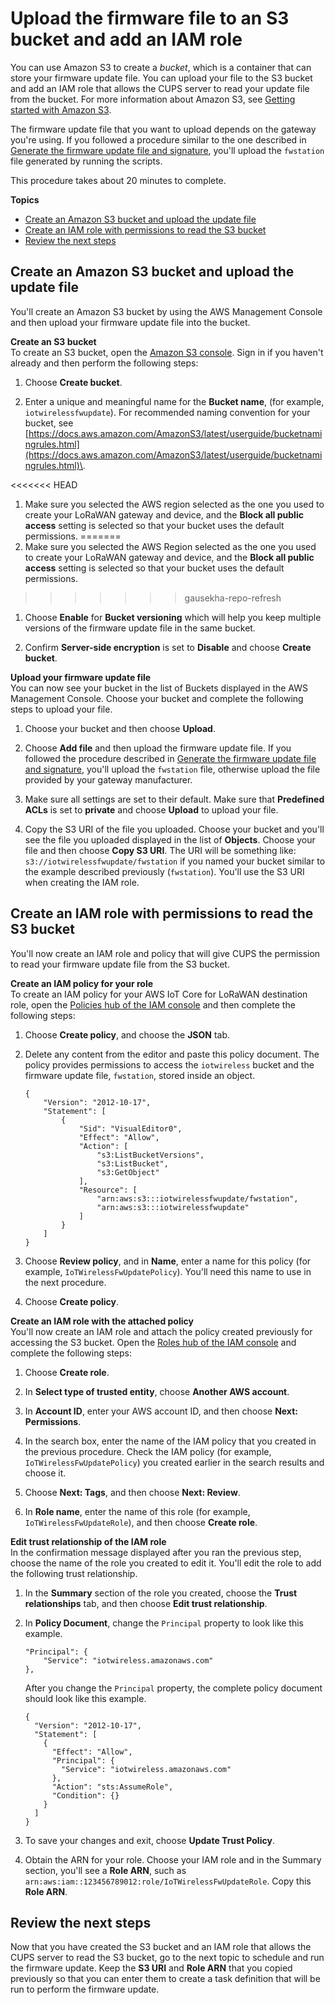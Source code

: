 # Upload the firmware file to an S3 bucket and add an IAM role<a name="connect-iot-lorawan-upload-firmware-s3bucket"></a>

You can use Amazon S3 to create a *bucket*, which is a container that can store your firmware update file\. You can upload your file to the S3 bucket and add an IAM role that allows the CUPS server to read your update file from the bucket\. For more information about Amazon S3, see [ Getting started with Amazon S3](https://docs.aws.amazon.com/AmazonS3/latest/userguide/GetStartedWithS3.html)\. 

The firmware update file that you want to upload depends on the gateway you're using\. If you followed a procedure similar to the one described in [Generate the firmware update file and signature](connect-iot-lorawan-script-fwupdate-sigkey.md), you'll upload the `fwstation` file generated by running the scripts\.

This procedure takes about 20 minutes to complete\.

**Topics**
+ [Create an Amazon S3 bucket and upload the update file](#connect-iot-lorawan-create-s3-bucket)
+ [Create an IAM role with permissions to read the S3 bucket](#connect-iot-lorawan-s3-iam-permissions)
+ [Review the next steps](#connect-iot-lorawan-s3iam-next-steps)

## Create an Amazon S3 bucket and upload the update file<a name="connect-iot-lorawan-create-s3-bucket"></a>

You'll create an Amazon S3 bucket by using the AWS Management Console and then upload your firmware update file into the bucket\.

**Create an S3 bucket**  
To create an S3 bucket, open the [Amazon S3 console](https://console.aws.amazon.com/s3/home#)\. Sign in if you haven't already and then perform the following steps:

1. Choose **Create bucket**\.

1. Enter a unique and meaningful name for the **Bucket name**, \(for example, `iotwirelessfwupdate`\)\. For recommended naming convention for your bucket, see [https://docs.aws.amazon.com/AmazonS3/latest/userguide/bucketnamingrules.html](https://docs.aws.amazon.com/AmazonS3/latest/userguide/bucketnamingrules.html)\.

<<<<<<< HEAD
1. Make sure you selected the AWS region selected as the one you used to create your LoRaWAN gateway and device, and the **Block all public access** setting is selected so that your bucket uses the default permissions\.
=======
1. Make sure you selected the AWS Region selected as the one you used to create your LoRaWAN gateway and device, and the **Block all public access** setting is selected so that your bucket uses the default permissions\.
>>>>>>> gausekha-repo-refresh

1. Choose **Enable** for **Bucket versioning** which will help you keep multiple versions of the firmware update file in the same bucket\.

1. Confirm **Server\-side encryption** is set to **Disable** and choose **Create bucket**\.

**Upload your firmware update file**  
You can now see your bucket in the list of Buckets displayed in the AWS Management Console\. Choose your bucket and complete the following steps to upload your file\.

1. Choose your bucket and then choose **Upload**\. 

1. Choose **Add file** and then upload the firmware update file\. If you followed the procedure described in [Generate the firmware update file and signature](connect-iot-lorawan-script-fwupdate-sigkey.md), you'll upload the `fwstation` file, otherwise upload the file provided by your gateway manufacturer\.

1. Make sure all settings are set to their default\. Make sure that **Predefined ACLs** is set to **private** and choose **Upload** to upload your file\.

1. Copy the S3 URI of the file you uploaded\. Choose your bucket and you'll see the file you uploaded displayed in the list of **Objects**\. Choose your file and then choose **Copy S3 URI**\. The URI will be something like: `s3://iotwirelessfwupdate/fwstation` if you named your bucket similar to the example described previously \(`fwstation`\)\. You'll use the S3 URI when creating the IAM role\.

## Create an IAM role with permissions to read the S3 bucket<a name="connect-iot-lorawan-s3-iam-permissions"></a>

You'll now create an IAM role and policy that will give CUPS the permission to read your firmware update file from the S3 bucket\.

**Create an IAM policy for your role**  
To create an IAM policy for your AWS IoT Core for LoRaWAN destination role, open the [ Policies hub of the IAM console](https://console.aws.amazon.com/iam/home#/policies) and then complete the following steps:

1. Choose **Create policy**, and choose the **JSON** tab\.

1. Delete any content from the editor and paste this policy document\. The policy provides permissions to access the `iotwireless` bucket and the firmware update file, `fwstation`, stored inside an object\.

   ```
   {
       "Version": "2012-10-17",
       "Statement": [
           {
               "Sid": "VisualEditor0",
               "Effect": "Allow",
               "Action": [
                   "s3:ListBucketVersions",
                   "s3:ListBucket",
                   "s3:GetObject"
               ],
               "Resource": [
                   "arn:aws:s3:::iotwirelessfwupdate/fwstation",
                   "arn:aws:s3:::iotwirelessfwupdate"
               ]
           }
       ]
   }
   ```

1. Choose **Review policy**, and in **Name**, enter a name for this policy \(for example, `IoTWirelessFwUpdatePolicy`\)\. You'll need this name to use in the next procedure\.

1. Choose **Create policy**\.

**Create an IAM role with the attached policy**  
You'll now create an IAM role and attach the policy created previously for accessing the S3 bucket\. Open the [ Roles hub of the IAM console](https://console.aws.amazon.com/iam/home#/roles) and complete the following steps:

1. Choose **Create role**\.

1. In **Select type of trusted entity**, choose **Another AWS account**\.

1. In **Account ID**, enter your AWS account ID, and then choose **Next: Permissions**\.

1. In the search box, enter the name of the IAM policy that you created in the previous procedure\. Check the IAM policy \(for example, `IoTWirelessFwUpdatePolicy`\) you created earlier in the search results and choose it\.

1. Choose **Next: Tags**, and then choose **Next: Review**\.

1. In **Role name**, enter the name of this role \(for example, `IoTWirelessFwUpdateRole`\), and then choose **Create role**\.

**Edit trust relationship of the IAM role**  
In the confirmation message displayed after you ran the previous step, choose the name of the role you created to edit it\. You'll edit the role to add the following trust relationship\.

1. In the **Summary** section of the role you created, choose the **Trust relationships** tab, and then choose **Edit trust relationship**\.

1. In **Policy Document**, change the `Principal` property to look like this example\.

   ```
   "Principal": { 
       "Service": "iotwireless.amazonaws.com" 
   },
   ```

   After you change the `Principal` property, the complete policy document should look like this example\.

   ```
   {
     "Version": "2012-10-17",
     "Statement": [
       {
         "Effect": "Allow",
         "Principal": {
           "Service": "iotwireless.amazonaws.com"
         },
         "Action": "sts:AssumeRole",
         "Condition": {}
       }
     ]
   }
   ```

1. To save your changes and exit, choose **Update Trust Policy**\.

1. Obtain the ARN for your role\. Choose your IAM role and in the Summary section, you'll see a **Role ARN**, such as `arn:aws:iam::123456789012:role/IoTWirelessFwUpdateRole`\. Copy this **Role ARN**\.

## Review the next steps<a name="connect-iot-lorawan-s3iam-next-steps"></a>

Now that you have created the S3 bucket and an IAM role that allows the CUPS server to read the S3 bucket, go to the next topic to schedule and run the firmware update\. Keep the **S3 URI** and **Role ARN** that you copied previously so that you can enter them to create a task definition that will be run to perform the firmware update\.